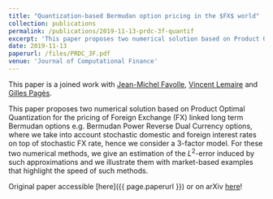 ```yaml
---
title: "Quantization-based Bermudan option pricing in the $FX$ world"
collection: publications
permalink: /publications/2019-11-13-prdc-3f-quantif
excerpt: 'This paper proposes two numerical solution based on Product Optimal Quantization for the pricing of Foreign Exchange (FX) linked long term Bermudan options e.g. Bermudan Power Reverse Dual Currency options, where we take into account stochastic domestic and foreign interest rates on top of stochastic FX rate, hence we consider a 3-factor model.'
date: 2019-11-13
paperurl: /files/PRDC_3F.pdf
venue: 'Journal of Computational Finance'
---
```


This paper is a joined work with [Jean-Michel Fayolle](https://fr.linkedin.com/in/jean-michel-fayolle-68964930), [Vincent Lemaire](https://perso.lpsm.paris/~vlemaire/site.html) and [Gilles Pagès](https://www.lpsm.paris/dw/doku.php?id=users:pages:index).

This paper proposes two numerical solution based on Product Optimal Quantization for the pricing of Foreign Exchange (FX) linked long term Bermudan options e.g. Bermudan Power Reverse Dual Currency options, where we take into account stochastic domestic and foreign interest rates on top of stochastic FX rate, hence we consider a 3-factor model. For these two numerical methods, we give an estimation of the $L^2$-error induced by such approximations and we illustrate them with market-based examples that highlight the speed of such methods.

Original paper accessible [here]({{ page.paperurl }}) or on arXiv [here](https://arxiv.org/abs/1911.05462)!
